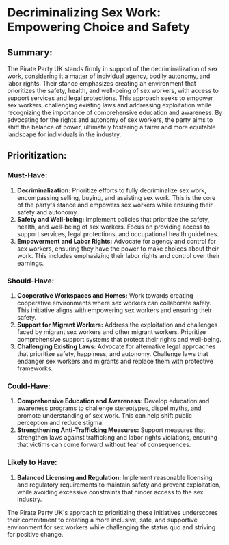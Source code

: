 # Decriminalizing Sex Work: Empowering Choice and Safety

## Summary:
The Pirate Party UK stands firmly in support of the decriminalization of sex work, considering it a matter of individual agency, bodily autonomy, and labor rights. Their stance emphasizes creating an environment that prioritizes the safety, health, and well-being of sex workers, with access to support services and legal protections. This approach seeks to empower sex workers, challenging existing laws and addressing exploitation while recognizing the importance of comprehensive education and awareness. By advocating for the rights and autonomy of sex workers, the party aims to shift the balance of power, ultimately fostering a fairer and more equitable landscape for individuals in the industry.

## Prioritization:

### Must-Have:
1. **Decriminalization:** Prioritize efforts to fully decriminalize sex work, encompassing selling, buying, and assisting sex work. This is the core of the party's stance and empowers sex workers while ensuring their safety and autonomy.
2. **Safety and Well-being:** Implement policies that prioritize the safety, health, and well-being of sex workers. Focus on providing access to support services, legal protections, and occupational health guidelines.
3. **Empowerment and Labor Rights:** Advocate for agency and control for sex workers, ensuring they have the power to make choices about their work. This includes emphasizing their labor rights and control over their earnings.

### Should-Have:
1. **Cooperative Workspaces and Homes:** Work towards creating cooperative environments where sex workers can collaborate safely. This initiative aligns with empowering sex workers and ensuring their safety.
2. **Support for Migrant Workers:** Address the exploitation and challenges faced by migrant sex workers and other migrant workers. Prioritize comprehensive support systems that protect their rights and well-being.
3. **Challenging Existing Laws:** Advocate for alternative legal approaches that prioritize safety, happiness, and autonomy. Challenge laws that endanger sex workers and migrants and replace them with protective frameworks.

### Could-Have:
1. **Comprehensive Education and Awareness:** Develop education and awareness programs to challenge stereotypes, dispel myths, and promote understanding of sex work. This can help shift public perception and reduce stigma.
2. **Strengthening Anti-Trafficking Measures:** Support measures that strengthen laws against trafficking and labor rights violations, ensuring that victims can come forward without fear of consequences.

### Likely to Have:
1. **Balanced Licensing and Regulation:** Implement reasonable licensing and regulatory requirements to maintain safety and prevent exploitation, while avoiding excessive constraints that hinder access to the sex industry.

The Pirate Party UK's approach to prioritizing these initiatives underscores their commitment to creating a more inclusive, safe, and supportive environment for sex workers while challenging the status quo and striving for positive change.
